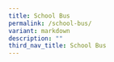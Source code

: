 ```yaml
---
title: School Bus
permalink: /school-bus/
variant: markdown
description: ""
third_nav_title: School Bus
---
```

